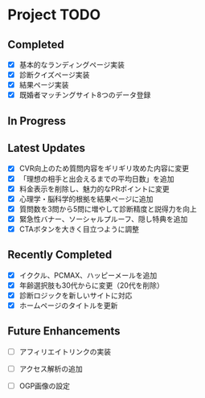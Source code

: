 # Project TODO

## Completed
- [x] 基本的なランディングページ実装
- [x] 診断クイズページ実装
- [x] 結果ページ実装
- [x] 既婚者マッチングサイト8つのデータ登録

## In Progress

## Latest Updates
- [x] CVR向上のため質問内容をギリギリ攻めた内容に変更
- [x] 「理想の相手と出会えるまでの平均日数」を追加
- [x] 料金表示を削除し、魅力的なPRポイントに変更
- [x] 心理学・脳科学的根拠を結果ページに追加
- [x] 質問数を3問から5問に増やして診断精度と説得力を向上
- [x] 緊急性バナー、ソーシャルプルーフ、隠し特典を追加
- [x] CTAボタンを大きく目立つように調整

## Recently Completed
- [x] イククル、PCMAX、ハッピーメールを追加
- [x] 年齢選択肢も30代からに変更（20代を削除）
- [x] 診断ロジックを新しいサイトに対応
- [x] ホームページのタイトルを更新

## Future Enhancements
- [ ] アフィリエイトリンクの実装
- [ ] アクセス解析の追加
- [ ] OGP画像の設定

